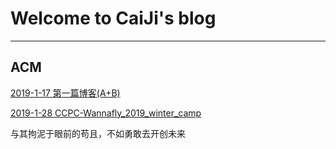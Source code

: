 # Welcome to CaiJi's blog

------------------------
## ACM
[2019-1-17 第一篇博客(A+B)](./Blog/ACM/someproblem/2019-1-17.md)

[2019-1-28 CCPC-Wannafly_2019_winter_camp](./Blog/ACM/ccpc-wannaflay\2019_winter_camp\ccpc-wannafly-2019_winter_camp.md)

与其拘泥于眼前的苟且，不如勇敢去开创未来

